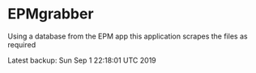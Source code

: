 # EPMgrabber
Using a database from the EPM app this application scrapes the files as required


Latest backup: Sun Sep 1 22:18:01 UTC 2019
